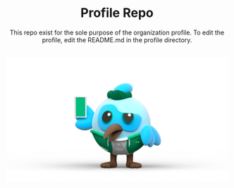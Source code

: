 <div align="center">
  <h1>Profile Repo</h1>
  <p>
    This repo exist for the sole purpose of the organization profile. To edit the profile, edit the README.md in the profile directory.
  </p>
</div>

<br>

<div align="center">
  <img src="https://raw.githubusercontent.com/fluttermeorg/.github/main/profile/dashatar.png" alt="Dashatar"/>
</div>
